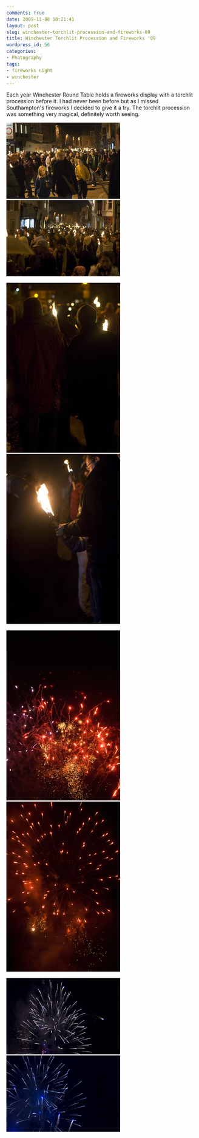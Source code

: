 ```yaml
---
comments: true
date: 2009-11-08 10:21:41
layout: post
slug: winchester-torchlit-procession-and-fireworks-09
title: Winchester Torchlit Procession and Fireworks '09
wordpress_id: 56
categories:
- Photography
tags:
- fireworks night
- winchester
---
```


Each year Winchester Round Table holds a fireworks display with a torchlit procession before it. I had never been before but as I missed Southampton's fireworks I decided to give it a try. The torchlit procession was something very magical, definitely worth seeing.


![smallDSC06692](/images/smallDSC06692.png) ![smallDSC06699](/images/smallDSC06699.png)







![smallDSC06722](/images/smallDSC06722.png) ![smallDSC06725](/images/smallDSC06725.png)




![smallDSC06747](/images/smallDSC06747.png) ![smallDSC06732](/images/smallDSC06732.png)




![smallDSC06730](/images/smallDSC06730.png) ![smallDSC06728](/images/smallDSC06728.png)
